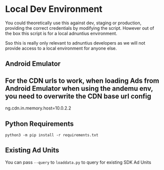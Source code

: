 # Local Dev Environment

You could theoretically use this against dev, staging or production, providing the correct credentials
by modifying the script.   However out of the box this script is for a local adnuntius environment.

Sso this is really only relevant to adnuntius developers as we will not provide access to a local 
environment for anyone else.

## Android Emulator

## For the CDN urls to work, when loading Ads from Android Emulator when using the andemu env, you need to overwrite the CDN base url config

ng.cdn.in.memory.host=10.0.2.2

## Python Requirements

```
python3 -m pip install -r requirements.txt
```

## Existing Ad Units

You can pass `--query` to `loaddata.py` to query for existing SDK Ad Units
